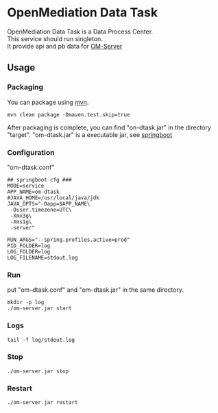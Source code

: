 # OpenMediation Data Task

OpenMediation Data Task is a Data Process Center.  
This service should run singleton.  
It provide api and pb data for [OM-Server](../OM-Server)


## Usage

### Packaging

You can package using [mvn](https://maven.apache.org/).

```
mvn clean package -Dmaven.test.skip=true
```

After packaging is complete, you can find "on-dtask.jar" in the directory "target".
"om-dtask.jar" is a executable jar, see [springboot](https://spring.io/projects/spring-boot/)

### Configuration

"om-dtask.conf"

```shell script
## springboot cfg ###
MODE=service
APP_NAME=om-dtask
#JAVA_HOME=/usr/local/java/jdk
JAVA_OPTS="-Dapp=$APP_NAME\
 -Duser.timezone=UTC\
 -Xmx3g\
 -Xms1g\
 -server"

RUN_ARGS="--spring.profiles.active=prod"
PID_FOLDER=log
LOG_FOLDER=log
LOG_FILENAME=stdout.log
```

### Run

put "om-dtask.conf" and "om-dtask.jar" in the same directory.

```shell script
mkdir -p log
./om-server.jar start
```

### Logs

```shell script
tail -f log/stdout.log
```

### Stop

```shell script
./om-server.jar stop
```

### Restart

```shell script
./om-server.jar restart
```


